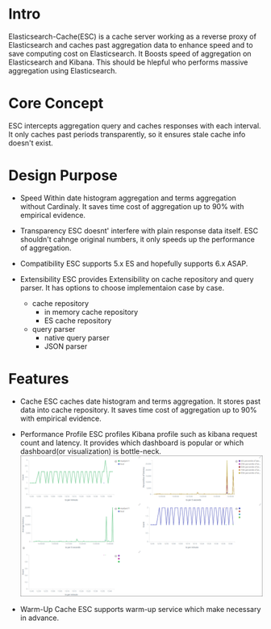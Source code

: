 # Intro
Elasticsearch-Cache(ESC) is a cache server working as a reverse proxy of Elasticsearch and caches past aggregation data to enhance speed and to save computing cost on Elasticsearch. It Boosts speed of aggregation on Elasticsearch and Kibana. This should be hlepful who performs massive aggregation using Elasticsearch.

# Core Concept

ESC intercepts aggregation query and caches responses with each interval. It only caches past periods transparently, so it ensures stale cache info doesn't exist.

# Design Purpose
* Speed
Within date histogram aggregation and terms aggregation without Cardinaly. It saves time cost of aggregation up to 90% with empirical evidence.


* Transparency
  ESC doesnt' interfere with plain response data itself. ESC shouldn't cahnge original numbers, it only speeds up the performance of aggregation.


* Compatibility
  ESC supports 5.x ES and hopefully supports 6.x ASAP.


* Extensibility
ESC provides Extensibility on cache repository and query parser. It has options to choose implementaion case by case.

  * cache repository
    * in memory cache repository
    * ES cache repository
  * query parser
    * native query parser
    * JSON parser

# Features

* Cache
ESC caches date histogram and terms aggregation. It stores past data into cache repository. It saves time cost of aggregation up to 90% with empirical evidence.

* Performance Profile
ESC profiles Kibana profile such as kibana request count and latency. It provides which dashboard is popular or which dashboard(or visualization) is bottle-neck.
![](https://github.com/lks21c/elasticsearch-cache/blob/master/screenshot/border/screenshot0100.png)

* Warm-Up Cache
ESC supports warm-up service which make necessary in advance.
